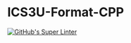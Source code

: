 # ICS3U-Format-CPP

[![GitHub's Super Linter](https://github .com/devin-jhu/ICS3U-Unit3-04-CPP/workflows/GitHub's%20Super%20Linter/badge.svg)](https://github.com/devin-jhu/ICS3U-Unit3-04-CPP/actions)
